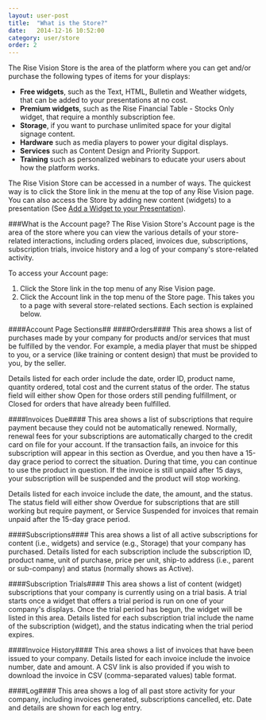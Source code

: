```yaml
---
layout: user-post
title:  "What is the Store?"
date:   2014-12-16 10:52:00
category: user/store
order: 2
---
```


The Rise Vision Store is the area of the platform where you can get and/or purchase the following types of items for your displays:

- **Free widgets**, such as the Text, HTML, Bulletin and Weather widgets, that can be added to your presentations at no cost.
- **Premium widgets**, such as the Rise Financial Table - Stocks Only widget, that require a monthly subscription fee.
- **Storage**, if you want to purchase unlimited space for your digital signage content.
- **Hardware** such as media players to power your digital displays.
- **Services** such as Content Design and Priority Support.
- **Training** such as personalized webinars to educate your users about how the platform works.

The Rise Vision Store can be accessed in a number of ways. The quickest way is to click the Store link in the menu at the top of any Rise Vision page. You can also access the Store by adding new content (widgets) to a presentation (See [Add a Widget to your Presentation](http://help.risevision.com/#/user/content/add-a-widget-to-a-presentation)).


###What is the Account page?
The Rise Vision Store's Account page is the area of the store where you can view the various details of your store-related interactions, including orders placed, invoices due, subscriptions, subscription trials, invoice history and a log of your company's store-related activity.

To access your Account page:
1. Click the Store link in the top menu of any Rise Vision page.
2. Click the Account link in the top menu of the Store page. This takes you to a page with several store-related sections. Each section is explained below.

####Account Page Sections##
####Orders####
This area shows a list of purchases made by your company for products and/or services that must be fulfilled by the vendor.  For example, a media player that must be shipped to you, or a service (like training or content design) that must be provided to you, by the seller.

Details listed for each order include the date, order ID, product name, quantity ordered, total cost and the current status of the order.  The status field will either show Open for those orders still pending fulfillment, or Closed for orders that have already been fulfilled.

####Invoices Due####
This area shows a list of subscriptions that require payment because they could not be automatically renewed. Normally, renewal fees for your subscriptions are automatically charged to the credit card on file for your account. If the transaction fails, an invoice for this subscription will appear in this section as Overdue, and you then have a 15-day grace period to correct the situation. During that time, you can continue to use the product in question. If the invoice is still unpaid after 15 days, your subscription will be suspended and the product will stop working.

Details listed for each invoice include the date, the amount, and the status. The status field will either show Overdue for subscriptions that are still working but require payment, or Service Suspended for invoices that remain unpaid after the 15-day grace period.

####Subscriptions####
This area shows a list of all active subscriptions for content (i.e., widgets) and service (e.g., Storage) that your company has purchased. Details listed for each subscription include the subscription ID, product name, unit of purchase, price per unit, ship-to address (i.e., parent or sub-company) and status (normally shows as Active).

####Subscription Trials####
This area shows a list of content (widget) subscriptions that your company is currently using on a trial basis. A trial starts once a widget that offers a trial period is run on one of your company's displays. Once the trial period has begun, the widget will be listed in this area. Details listed for each subscription trial include the name of the subscription (widget), and the status indicating when the trial period expires.

####Invoice History####
This area shows a list of invoices that have been issued to your company. Details listed for each invoice include the invoice number, date and amount. A CSV link is also provided if you wish to download the invoice in CSV (comma-separated values) table format.

####Log####
This area shows a log of all past store activity for your company, including invoices generated, subscriptions cancelled, etc. Date and details are shown for each log entry.
